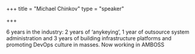 +++
title = "Michael Chinkov"
type = "speaker"

+++

6 years in the industry: 2 years of ‘anykeying’, 1 year of outsource system administration and 3 years of building infrastructure platforms and promoting DevOps culture in masses. Now working in AMBOSS
